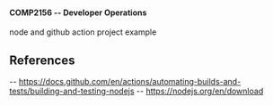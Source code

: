 #### COMP2156 -- Developer Operations
node and github action project example

## References
-- https://docs.github.com/en/actions/automating-builds-and-tests/building-and-testing-nodejs
-- https://nodejs.org/en/download 